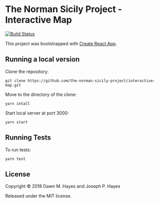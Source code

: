 # The Norman Sicily Project - Interactive Map

[![Build Status](https://travis-ci.org/the-norman-sicily-project/interactive-map.svg?branch=master)](https://travis-ci.org/the-norman-sicily-project/interactive-map)

This project was bootstrapped with [Create React App](https://github.com/facebookincubator/create-react-app).

## Running a local version

Clone the repository:

    git clone https://github.com/the-norman-sicily-project/interactive-map.git

Move to the directory of the clone:

    yarn intall

Start local server at port 3000:

    yarn start

## Running Tests

To run tests:

    yarn test

## License

Copyright © 2018 Dawn M. Hayes and Joseph P. Hayes

Released under the MIT license.
